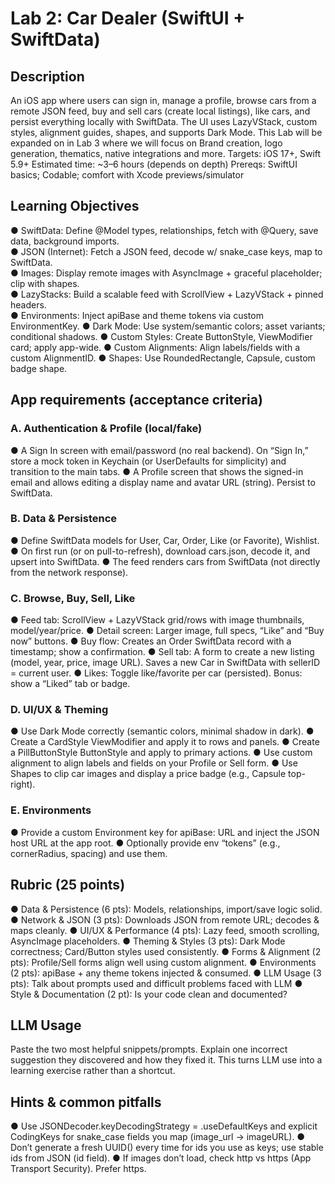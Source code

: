 # Lab 2: Car Dealer (SwiftUI + SwiftData)
## Description
An iOS app where users can sign in, manage a profile, browse cars from a remote JSON feed,
buy and sell cars (create local listings), like cars, and persist everything locally with SwiftData.
The UI uses LazyVStack, custom styles, alignment guides, shapes, and supports Dark Mode.
This Lab will be expanded on in Lab 3 where we will focus on Brand creation, logo generation,
thematics, native integrations and more.
Targets: iOS 17+, Swift 5.9+
Estimated time: ~3–6 hours (depends on depth)
Prereqs: SwiftUI basics; Codable; comfort with Xcode previews/simulator
## Learning Objectives
● SwiftData: Define @Model types, relationships, fetch with @Query, save data,
background imports.   
● JSON (Internet): Fetch a JSON feed, decode w/ snake_case keys, map to SwiftData.   
● Images: Display remote images with AsyncImage + graceful placeholder; clip with
shapes.   
● LazyStacks: Build a scalable feed with ScrollView + LazyVStack + pinned headers.   
● Environments: Inject apiBase and theme tokens via custom EnvironmentKey.
● Dark Mode: Use system/semantic colors; asset variants; conditional shadows.
● Custom Styles: Create ButtonStyle, ViewModifier card; apply app-wide.
● Custom Alignments: Align labels/fields with a custom AlignmentID.
● Shapes: Use RoundedRectangle, Capsule, custom badge shape.
## App requirements (acceptance criteria)
### A. Authentication & Profile (local/fake)
● A Sign In screen with email/password (no real backend). On “Sign In,” store a mock
token in Keychain (or UserDefaults for simplicity) and transition to the main tabs.
● A Profile screen that shows the signed-in email and allows editing a display name and
avatar URL (string). Persist to SwiftData.
### B. Data & Persistence
● Define SwiftData models for User, Car, Order, Like (or Favorite), Wishlist.
● On first run (or on pull-to-refresh), download cars.json, decode it, and upsert into
SwiftData.
● The feed renders cars from SwiftData (not directly from the network response).
### C. Browse, Buy, Sell, Like
● Feed tab: ScrollView + LazyVStack grid/rows with image thumbnails, model/year/price.
● Detail screen: Larger image, full specs, “Like” and “Buy now” buttons.
● Buy flow: Creates an Order SwiftData record with a timestamp; show a confirmation.
● Sell tab: A form to create a new listing (model, year, price, image URL). Saves a new
Car in SwiftData with sellerID = current user.
● Likes: Toggle like/favorite per car (persisted). Bonus: show a “Liked” tab or badge.
### D. UI/UX & Theming
● Use Dark Mode correctly (semantic colors, minimal shadow in dark).
● Create a CardStyle ViewModifier and apply it to rows and panels.
● Create a PillButtonStyle ButtonStyle and apply to primary actions.
● Use custom alignment to align labels and fields on your Profile or Sell form.
● Use Shapes to clip car images and display a price badge (e.g., Capsule top-right).
### E. Environments
● Provide a custom Environment key for apiBase: URL and inject the JSON host URL at
the app root.
● Optionally provide env “tokens” (e.g., cornerRadius, spacing) and use them.
## Rubric (25 points)
● Data & Persistence (6 pts): Models, relationships, import/save logic solid.
● Network & JSON (3 pts): Downloads JSON from remote URL; decodes & maps cleanly.
● UI/UX & Performance (4 pts): Lazy feed, smooth scrolling, AsyncImage placeholders.
● Theming & Styles (3 pts): Dark Mode correctness; Card/Button styles used consistently.
● Forms & Alignment (2 pts): Profile/Sell forms align well using custom alignment.
● Environments (2 pts): apiBase + any theme tokens injected & consumed.
● LLM Usage (3 pts): Talk about prompts used and difficult problems faced with LLM
● Style & Documentation (2 pt): Is your code clean and documented?
## LLM Usage
Paste the two most helpful snippets/prompts.
Explain one incorrect suggestion they discovered and how they fixed it.
This turns LLM use into a learning exercise rather than a shortcut.
## Hints & common pitfalls
● Use JSONDecoder.keyDecodingStrategy = .useDefaultKeys and explicit CodingKeys for
snake_case fields you map (image_url → imageURL).
● Don’t generate a fresh UUID() every time for ids you use as keys; use stable ids from
JSON (id field).
● If images don’t load, check http vs https (App Transport Security). Prefer https.
